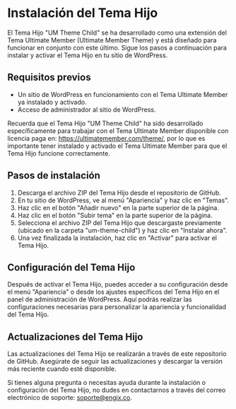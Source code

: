 # Instalación del Tema Hijo

El Tema Hijo "UM Theme Child" se ha desarrollado como una extensión del Tema Ultimate Member (Ultimate Member Theme) y está diseñado para funcionar en conjunto con este último. Sigue los pasos a continuación para instalar y activar el Tema Hijo en tu sitio de WordPress.

## Requisitos previos
- Un sitio de WordPress en funcionamiento con el Tema Ultimate Member ya instalado y activado.
- Acceso de administrador al sitio de WordPress.

Recuerda que el Tema Hijo "UM Theme Child" ha sido desarrollado específicamente para trabajar con el Tema Ultimate Member disponible con licencia paga en: https://ultimatemember.com/theme/, por lo que es importante tener instalado y activado el Tema Ultimate Member para que el Tema Hijo funcione correctamente.

## Pasos de instalación

1. Descarga el archivo ZIP del Tema Hijo desde el repositorio de GitHub.
2. En tu sitio de WordPress, ve al menú "Apariencia" y haz clic en "Temas".
3. Haz clic en el botón "Añadir nuevo" en la parte superior de la página.
4. Haz clic en el botón "Subir tema" en la parte superior de la página.
5. Selecciona el archivo ZIP del Tema Hijo que descargaste previamente (ubicado en la carpeta "um-theme-child") y haz clic en "Instalar ahora".
6. Una vez finalizada la instalación, haz clic en "Activar" para activar el Tema Hijo.

## Configuración del Tema Hijo

Después de activar el Tema Hijo, puedes acceder a su configuración desde el menú "Apariencia" o desde los ajustes específicos del Tema Hijo en el panel de administración de WordPress. Aquí podrás realizar las configuraciones necesarias para personalizar la apariencia y funcionalidad del Tema Hijo.

## Actualizaciones del Tema Hijo

Las actualizaciones del Tema Hijo se realizarán a través de este repositorio de GitHub. Asegúrate de seguir las actualizaciones y descargar la versión más reciente cuando esté disponible.

Si tienes alguna pregunta o necesitas ayuda durante la instalación o configuración del Tema Hijo, no dudes en contactarnos a través del correo electrónico de soporte: soporte@engix.co.
